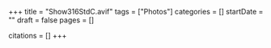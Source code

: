 +++
title = "Show316StdC.avif"
tags = ["Photos"]
categories = []
startDate = ""
draft = false
pages = []

citations = []
+++

